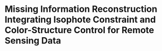 # Missing Information Reconstruction Integrating Isophote Constraint and Color-Structure Control for Remote Sensing Data 
